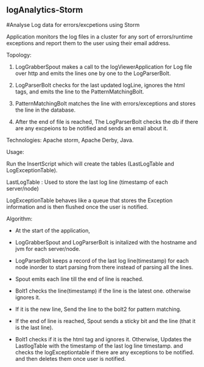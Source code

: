 ## logAnalytics-Storm
#Analyse Log data for errors/excpetions using Storm 

Application monitors the log files in a cluster for any sort of errors/runtime exceptions and report them to the user using their email address. 

Topology: 

1. LogGrabberSpout makes a call to the logViewerApplication for Log file over http and emits the lines one by one to the LogParserBolt. 

2. LogParserBolt checks for the last updated logLine, ignores the html tags, and emits the line to the PatternMatchingBolt. 

3. PatternMatchingBolt matches the line with errors/exceptions and stores the line in the database. 

4. After the end of file is reached, The LogParserBolt checks the db if there are any excpeions to be notified and sends an email about it. 

Technologies: 
  Apache storm, Apache Derby, Java. 
  
Usage: 
  
  Run the InsertScript which will create the tables (LastLogTable and LogExceptionTable). 
  
  LastLogTable : Used to store the last log line (timestamp of each server/node)
  
  LogExceptionTable behaves like a queue that stores the Exception information and is then flushed once the user is notified. 
  
Algorithm: 
  
  - At the start of the application, 
  
  - LogGrabberSpout and LogParserBolt is initalized with the hostname and jvm for each server/node.
  
  - LogParserBolt keeps a record of the last log line(timestamp) for each node inorder to start parsing from there instead of parsing all the lines. 
  
  - Spout emits each line till the end of line is reached. 
  
  - Bolt1 checks the line(timestamp) if the line is the latest one. otherwise ignores it. 
  
  - If it is the new line, Send the line to the bolt2 for pattern matching. 
  
  - If the end of line is reached, Spout sends a sticky bit and the line (that it is the last line).
  
  - Bolt1 checks if it is the html tag and ignores it. Otherwise, Updates the LastlogTable with the timestamp of the last log line timestamp. 
    and checks the logExceptiontable if there are any exceptions to be notified. and then deletes them once user is notified. 
    
  
  
